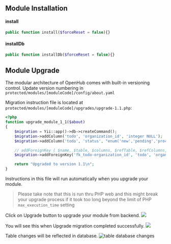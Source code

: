 ## Module Installation
#### install
```php
public function install($forceReset = false){}
```

#### installDb
```php
public function installDb($forceReset = false){}
```

## Module Upgrade
The modular architecture of OpenHub comes with built-in versioning control. Update version numbering in `protected/modules/[moduleCode]/config/about.yaml`

Migration instruction file is located at `protected/modules/[moduleCode]/upgrades/upgrade-1.1.php`:
```php
<?php
function upgrade_module_1_1($about)
{
	$migration = Yii::app()->db->createCommand();
	$migration->addColumn('todo', 'organization_id', 'integer NULL');
	$migration->addColumn('todo', 'status', "enum('new','pending','processing','done','cancel','fail') DEFAULT 'new'");

	// addForeignKey ( $name, $table, $columns, $refTable, $refColumns, $delete = null, $update = null )
	$migration->addForeignKey('fk_todo-organization_id', 'todo', 'organization_id', 'organization', 'id', 'SET NULL', 'CASCADE');

	return "Upgraded to version 1.1\n";
}
```

Instructions in this file will run automatically when you upgrade your module.

> Please take note that this is run thru PHP web and this might break your upgrade process if it took too long beyond the limit of PHP `max_execution_time` setting

Click on Upgrade button to upgrade your module from backend.
![](https://user-images.githubusercontent.com/5336690/74012856-2a48fc80-49c6-11ea-880e-34d017d80647.png)

You will see this when Upgrade migration completed successfully.
![](https://user-images.githubusercontent.com/5336690/74012902-45b40780-49c6-11ea-84d7-849a43d41c82.png)

Table changes will be reflected in database.
![table database changes](https://user-images.githubusercontent.com/5336690/74012943-5a909b00-49c6-11ea-8b96-7e34d26185ca.png)